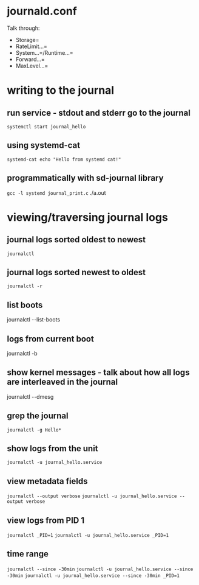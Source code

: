 # journald.conf

Talk through:
- Storage=
- RateLimit...=
- System...=/Runtime...=
- Forward...=
- MaxLevel...=





# writing to the journal

## run service - stdout and stderr go to the journal

`systemctl start journal_hello`

## using systemd-cat

`systemd-cat echo "Hello from systemd cat!"`

## programmatically with sd-journal library

`gcc -l systemd journal_print.c`
./a.out





# viewing/traversing journal logs

## journal logs sorted oldest to newest

`journalctl`

## journal logs sorted newest to oldest

`journalctl -r`

## list boots

journalctl --list-boots

## logs from current boot

journalctl -b

## show kernel messages - talk about how all logs are interleaved in the journal

journalctl --dmesg

## grep the journal

`journalctl -g Hello*`

## show logs from the unit

`journalctl -u journal_hello.service`

## view metadata fields

`journalctl --output verbose`
`journalctl -u journal_hello.service --output verbose`

## view logs from PID 1

`journalctl _PID=1`
`journalctl -u journal_hello.service _PID=1`

## time range

`journalctl --since -30min`
`journalctl -u journal_hello.service --since -30min`
`journalctl -u journal_hello.service --since -30min _PID=1`